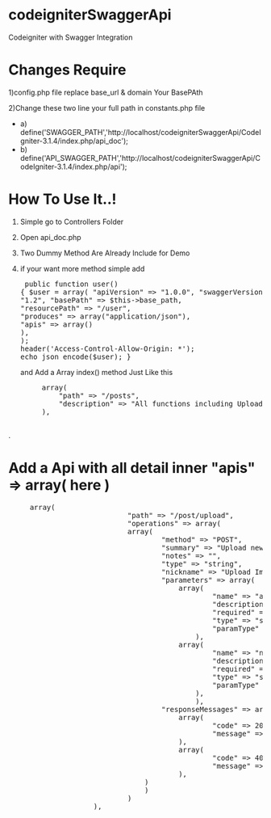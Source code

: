 # codeigniterSwaggerApi
Codeigniter with Swagger Integration


<h1>Changes Require</h1>

1)config.php file replace base_url & domain Your BasePAth

2)Change these two line your full path in constants.php file
<ul>
  <li>a) define('SWAGGER_PATH','http://localhost/codeigniterSwaggerApi/CodeIgniter-3.1.4/index.php/api_doc');</li>
  <li>b) define('API_SWAGGER_PATH','http://localhost/codeigniterSwaggerApi/CodeIgniter-3.1.4/index.php/api');</li>
  </ul>
  
  
  <h1>How To Use It..!</h1>
  
  1) Simple go to Controllers Folder
  
  2) Open api_doc.php
  
  3) Two Dummy Method Are Already Include for Demo
  
  4) if your want more method simple add 
    <pre>
    public function user()
    {
        $user = array(
            "apiVersion" => "1.0.0",
            "swaggerVersion" => "1.2",
            "basePath" => $this->base_path,
            "resourcePath" => "/user",
            "produces" => array("application/json"),
            "apis" => array()
                 ),
        );
        header('Access-Control-Allow-Origin: *');
        echo json_encode($user);
    }
    </pre>
  
     <p>
     and Add a Array index() method Just Like this</p>
          <pre>
          array(
              "path" => "/posts",
              "description" => "All functions including Upload, get posts"
          ),
          </pre>
                
.
    <h1> Add a Api  with all detail inner "apis" => array( here ) </h1>
    
   <pre>
     array(
                            "path" => "/post/upload",
                            "operations" => array(
                            array(
                                    "method" => "POST",
                                    "summary" => "Upload new Post.",
                                    "notes" => "",
                                    "type" => "string",
                                    "nickname" => "Upload Img/Video",
                                    "parameters" => array(
                                        array(
                                                "name" => "api_secret",
                                                "description" => "API Secret",
                                                "required" => true,
                                                "type" => "string",
                                                "paramType" => "form"
                                            ),
                                        array(
                                                "name" => "name",
                                                "description" => "",
                                                "required" => false,
                                                "type" => "string",
                                                "paramType" => "form"
                                            ),
                        		            ),
                                    "responseMessages" => array(
                                        array(
                                                "code" => 200,
                                                "message" => "Operation Successful"
                                        ),
                                        array(
                                                "code" => 400,
                                                "message" => "Something Went Wrong"
                                        ),
                                )
                        		)
                    		)
                    ),
    </pre>
 
 
